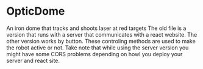 # OpticDome
An iron dome that tracks and shoots laser at red targets
The old file is a version that runs with a server that communicates with a react website. The other version works by button.
These controling methods are used to make the robot active or not.
Take note that while using the server version you might have some CORS problems depending on howl you deploy your server and react site.
